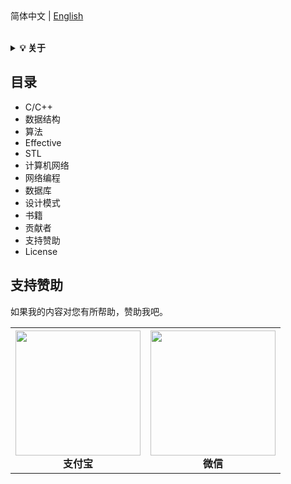 <div align="left">
简体中文 
|
<a href="https://github.com/ccldmf/C-Plus-Plus/blob/master/README_en.md">English</a>
</div> 
<br>

<b><details><summary>💡 关于</summary></b>
本仓库主要是介绍C/C+++技术方向的一些基础知识总结，包括C/C++编程语言，数据结构，算法，网络编程等，期望对大家学习有所帮助。
  
仓库内容如有错误或改进，欢迎issue。由于本人水平有限，仓库中的知识点来自本人原创、笔记、博文等，如有遗漏或者错误，请issue提出。转载请注明出处，不得用于商业目的。

</details>

## 目录
* C/C++
* 数据结构
* 算法
* Effective
* STL
* 计算机网络
* 网络编程
* 数据库
* 设计模式
* 书籍
* 贡献者
* 支持赞助
* License

<a id="support-sponsor"></a>
## 支持赞助
如果我的内容对您有所帮助，赞助我吧。

<table>
  <tbody>
    <tr>
      <th align="center" style="height=200 width="200">
          <img src="https://github.com/ccldmf/Images/blob/master/AliPay.jpg" height="200" width="200" ><br>
          支付宝
      </th>
      <th align="center" style="height=200 width="200">
          <img src="https://github.com/ccldmf/Images/blob/master/WeChat.jpg" height="200" width="200" ><br>
          微信
      </th>
    </tr>
  </tbody>
</table>

